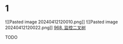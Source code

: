# 1
![[Pasted image 20240412120010.png]]
![[Pasted image 20240412120022.png]]
[968. 监控二叉树](https://leetcode.cn/problems/binary-tree-cameras/)

TODO
